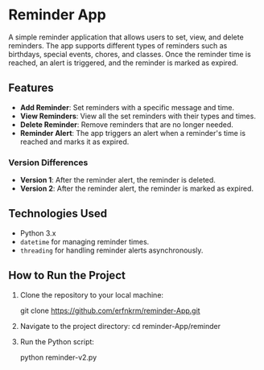 # Reminder App

A simple reminder application that allows users to set, view, and delete reminders. The app supports different types of reminders such as birthdays, special events, chores, and classes. Once the reminder time is reached, an alert is triggered, and the reminder is marked as expired.

## Features

- **Add Reminder**: Set reminders with a specific message and time.
- **View Reminders**: View all the set reminders with their types and times.
- **Delete Reminder**: Remove reminders that are no longer needed.
- **Reminder Alert**: The app triggers an alert when a reminder's time is reached and marks it as expired.

### Version Differences

- **Version 1**: After the reminder alert, the reminder is deleted.
- **Version 2**: After the reminder alert, the reminder is marked as expired.


## Technologies Used

- Python 3.x
- `datetime` for managing reminder times.
- `threading` for handling reminder alerts asynchronously.

## How to Run the Project

1. Clone the repository to your local machine:

   git clone https://github.com/erfnkrm/reminder-App.git


2. Navigate to the project directory:
    cd reminder-App/reminder

3. Run the Python script:

    python reminder-v2.py


